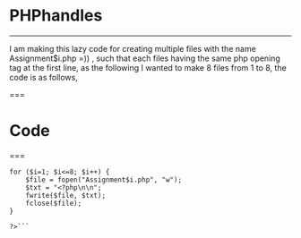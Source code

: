 # PHPhandles
------

I am making this lazy code for creating multiple files with the name Assignment$i.php =)) , such that each files having the same php opening tag at the first line, as the following I wanted to make 8 files from 1 to 8, the code is as follows, 

===
# Code
===

```<?php
for ($i=1; $i<=8; $i++) {
    $file = fopen("Assignment$i.php", "w");
    $txt = "<?php\n\n";
    fwrite($file, $txt);
    fclose($file);
}

?>```
